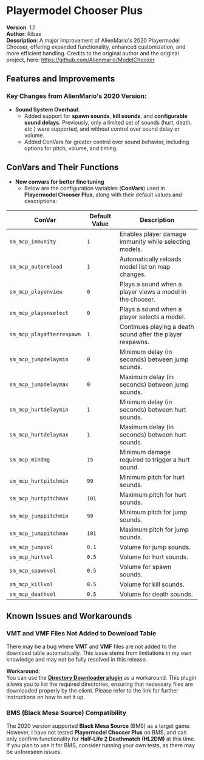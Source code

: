 # Playermodel Chooser Plus

**Version**: 1.1  
**Author**: Ribas  
**Description**: A major improvement of AlienMario's 2020 Playermodel Chooser, offering expanded functionality, enhanced customization, and more efficient handling.
Credits to the original author and the original project, here: https://github.com/Alienmario/ModelChooser

## Features and Improvements

### Key Changes from AlienMario's 2020 Version:
- **Sound System Overhaul**:
  - Added support for **spawn sounds**, **kill sounds**, and **configurable sound delays**. Previously, only a limited set of sounds (hurt, death, etc.) were supported, and without control over sound delay or volume.
  - Added ConVars for greater control over sound behavior, including options for pitch, volume, and timing.
 
## ConVars and Their Functions
- **New convars for better fine tuning**
  - Below are the configuration variables (**ConVars**) used in **Playermodel Chooser Plus**, along with their default values and descriptions:

| **ConVar**                | **Default Value** | **Description**                                                                 |
|---------------------------|-------------------|---------------------------------------------------------------------------------|
| `sm_mcp_immunity`          | `1`               | Enables player damage immunity while selecting models.                           |
| `sm_mcp_autoreload`        | `1`               | Automatically reloads model list on map changes.                                 |
| `sm_mcp_playonview`        | `0`               | Plays a sound when a player views a model in the chooser.                        |
| `sm_mcp_playonselect`      | `0`               | Plays a sound when a player selects a model.                                     |
| `sm_mcp_playafterrespawn`  | `1`               | Continues playing a death sound after the player respawns.                       |
| `sm_mcp_jumpdelaymin`      | `0`               | Minimum delay (in seconds) between jump sounds.                                  |
| `sm_mcp_jumpdelaymax`      | `0`               | Maximum delay (in seconds) between jump sounds.                                  |
| `sm_mcp_hurtdelaymin`      | `1`               | Minimum delay (in seconds) between hurt sounds.                                  |
| `sm_mcp_hurtdelaymax`      | `1`               | Maximum delay (in seconds) between hurt sounds.                                  |
| `sm_mcp_mindmg`            | `15`              | Minimum damage required to trigger a hurt sound.                                 |
| `sm_mcp_hurtpitchmin`      | `99`              | Minimum pitch for hurt sounds.                                                  |
| `sm_mcp_hurtpitchmax`      | `101`             | Maximum pitch for hurt sounds.                                                  |
| `sm_mcp_jumppitchmin`      | `99`              | Minimum pitch for jump sounds.                                                  |
| `sm_mcp_jumppitchmax`      | `101`             | Maximum pitch for jump sounds.                                                  |
| `sm_mcp_jumpvol`           | `0.1`             | Volume for jump sounds.                                                         |
| `sm_mcp_hurtvol`           | `0.5`             | Volume for hurt sounds.                                                         |
| `sm_mcp_spawnvol`          | `0.5`             | Volume for spawn sounds.                                                        |
| `sm_mcp_killvol`           | `0.5`             | Volume for kill sounds.                                                         |
| `sm_mcp_deathvol`          | `0.5`             | Volume for death sounds.                                                        |

## Known Issues and Workarounds

### VMT and VMF Files Not Added to Download Table
There may be a bug where **VMT** and **VMF** files are not added to the download table automatically. This issue stems from limitations in my own knowledge and may not be fully resolved in this release.

**Workaround**:  
You can use the [**Directory Downloader plugin**](https://forums.alliedmods.net/showthread.php?p=2568881) as a workaround. This plugin allows you to list the required directories, ensuring that necessary files are downloaded properly by the client. Please refer to the link for further instructions on how to set it up.

### BMS (Black Mesa Source) Compatibility
The 2020 version supported **Black Mesa Source** (BMS) as a target game. However, I have not tested **Playermodel Chooser Plus** on BMS, and can only confirm functionality for **Half-Life 2 Deathmatch (HL2DM)** at this time. If you plan to use it for BMS, consider running your own tests, as there may be unforeseen issues.
